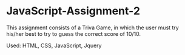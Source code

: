 # JavaScript-Assignment-2

This assignment consists of a Triva Game, in which the user must try his/her best to try to guess the correct score of 10/10.

Used: HTML, CSS, JavaScript, Jquery 
